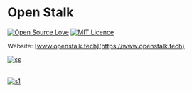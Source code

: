 # Open Stalk

[![Open Source Love](https://badges.frapsoft.com/os/v1/open-source.png?v=103)](https://github.com/ellerbrock/open-source-badges/)
[![MIT Licence](https://badges.frapsoft.com/os/mit/mit.png?v=103)](https://opensource.org/licenses/mit-license.php)

Website: [www.openstalk.tech](https://www.openstalk.tech)


<a href="https://ibb.co/gJvFip"><img src="https://preview.ibb.co/cKiPb9/ss.png" alt="ss" border="0"></a><br /><a target='_blank' href='https://poetandpoem.com/analysis-of-the-rose-that-grew-from-concrete-by-tupac-shakur'></a><br />

<a href="https://ibb.co/efc6pU"><img src="https://preview.ibb.co/jBPVG9/s1.png" alt="s1" border="0"></a>
